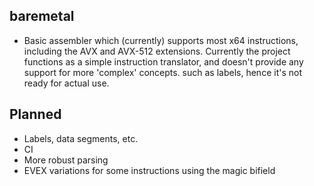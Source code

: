 ## baremetal
- Basic assembler which (currently) supports most x64 instructions, including the AVX and AVX-512 extensions. Currently the project functions as a simple instruction translator, and doesn't provide any support for more 'complex' concepts. such as labels, hence it's not ready for actual use.
## Planned
- Labels, data segments, etc.
- CI
- More robust parsing
- EVEX variations for some instructions using the magic bifield

